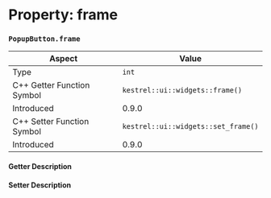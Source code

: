 
# Property: frame
### `PopupButton.frame`

| Aspect | Value |
| --- | --- |
| Type | `int` |
| C++ Getter Function Symbol | `kestrel::ui::widgets::frame()` |
| Introduced | 0.9.0 |
| C++ Setter Function Symbol | `kestrel::ui::widgets::set_frame()` |
| Introduced | 0.9.0 |

#### Getter Description

#### Setter Description

